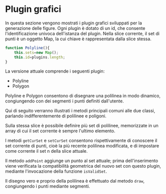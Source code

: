 Plugin grafici
==============
In questa sezione vengono mostrati i plugin grafici sviluppati per la generazione delle figure.
Ogni plugin è dotato di un id, che consente l'identificazione univoca dell'istanza del plugin.
Nella slice corrente, il set di punti è un oggetto Map, la cui chiave è rappresentata dalla slice stessa.

```js
function Polyline(){
    this.sets=new Map();
    this.id=plugins.length;
}
```

La versione attuale comprende i seguenti plugin:

- Polyline
- Polygon

Polyline e Polygon consentono di disegnare una polilinea in modo dinamico, congiungendo con dei segmenti i punti definiti dall'utente.

Qui di seguito verranno illustrati i metodi principali comuni alle due classi, parlando indifferentemente di polilinee e poligoni.

Sulla stessa slice è possibile definire più set di polilinee, memorizzate in un array di cui il set corrente è sempre l'ultimo elemento.

I metodi `getCurSet` e `setCurSet` consentono rispettivamente di conoscere il set corrente di punti, cioè la più recente polilinea modificata, e di impostare come corrente il set n della slice attuale.

Il metodo `addPoint` aggiunge un punto al set attuale; prima dell'inserimento viene verificata la compatibilità geometrica del nuovo set con questo plugin, mediante l'invocazione della funzione `isValidSet`.

Il disegno vero e proprio della polilinea è effettuato dal metodo `draw`, congiungendo i punti mediante segmenti.




